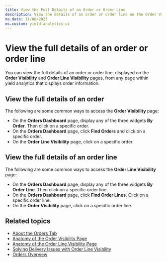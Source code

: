 ```yaml
---
title: View the Full Details of an Order or Order Line
description: View the details of an order or order line on the Order Visibility and Order Line Visibility pages, from any page within yield analytics that displays order information.
ms.date: 11/08/2023
ms.custom: yield-analytics-ui
---
```


# View the full details of an order or order line

You can view the full details of an order or order line, displayed on the **Order Visibility** and **Order Line Visibility** pages, from any page within yield analytics that displays order information.

## View the full details of an order

The following are some common ways to access the **Order Visibility** page:

- On the **Orders Dashboard** page, display any of the three widgets **By Order**. Then click on a specific order.
- On the **Orders Dashboard** page, click **Find Orders** and click on a specific order.
- On the **Order Line Visibility** page, click on a specific order.

## View the full details of an order line

The following are some common ways to access the **Order Line Visibility** page:

- On the **Orders Dashboard** page, display any of the three widgets **By Order Line**. Then click on a specific order line.
- On the **Orders Dashboard** page, click **Find Order Lines**. Click on a specific order line.
- On the **Order Visibility** page, click on a specific order line.

## Related topics

- [About the Orders Tab](./about-the-orders-tab.md)
- [Anatomy of the Order Visibility Page](./anatomy-of-the-order-visibility-page.md)
- [Anatomy of the Order Line Visibility Page](./anatomy-of-the-order-line-visibility-page.md)
- [Solving Delivery Issues with Order Line Visibility](./solving-delivery-issues-with-order-line-visibility.md)
- [Orders Overview](./orders-overview.md)
